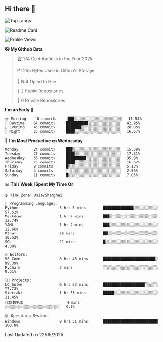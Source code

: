 ## Hi there 👋
![Top Langs](https://github-readme-stats.vercel.app/api/top-langs/?username=Sierraki&layout=compact&theme=nightowl&show_icons=true)

![Readme Card](https://github-readme-stats.vercel.app/api/pin/?username=Sierraki&repo=LC_Solve&show_owner&theme=nightowl&show_icons=true)

<!--START_SECTION:waka-->
![Profile Views](http://img.shields.io/badge/Profile%20Views-1-blue)

**🐱 My Github Data** 

> 🏆 174 Contributions in the Year 2025
 > 
> 📦 255 Bytes Used in Github's Storage 
 > 
> 🚫 Not Opted to Hire
 > 
> 📜 2 Public Repositories 
 > 
> 🔑 0 Private Repositories  
 > 
**I'm an Early 🐤** 

```text
🌞 Morning    18 commits     ███░░░░░░░░░░░░░░░░░░░░░░   11.54% 
🌆 Daytime    67 commits     ██████████░░░░░░░░░░░░░░░   42.95% 
🌃 Evening    45 commits     ███████░░░░░░░░░░░░░░░░░░   28.85% 
🌙 Night      26 commits     ████░░░░░░░░░░░░░░░░░░░░░   16.67%

```
📅 **I'm Most Productive on Wednesday** 

```text
Monday       24 commits     ███░░░░░░░░░░░░░░░░░░░░░░   15.38% 
Tuesday      27 commits     ████░░░░░░░░░░░░░░░░░░░░░   17.31% 
Wednesday    56 commits     █████████░░░░░░░░░░░░░░░░   35.9% 
Thursday     26 commits     ████░░░░░░░░░░░░░░░░░░░░░   16.67% 
Friday       8 commits      █░░░░░░░░░░░░░░░░░░░░░░░░   5.13% 
Saturday     4 commits      ░░░░░░░░░░░░░░░░░░░░░░░░░   2.56% 
Sunday       11 commits     █░░░░░░░░░░░░░░░░░░░░░░░░   7.05%

```


📊 **This Week I Spent My Time On** 

```text
⌚︎ Time Zone: Asia/Shanghai

💬 Programming Languages: 
Python                   5 hrs 5 mins        ██████████████░░░░░░░░░░░   57.52% 
Markdown                 1 hr 7 mins         ███░░░░░░░░░░░░░░░░░░░░░░   12.74% 
YAML                     1 hr 7 mins         ███░░░░░░░░░░░░░░░░░░░░░░   12.66% 
Other                    55 mins             ██░░░░░░░░░░░░░░░░░░░░░░░   10.52% 
SQL                      21 mins             █░░░░░░░░░░░░░░░░░░░░░░░░   4.08%

🔥 Editors: 
VS Code                  8 hrs 48 mins       ████████████████████████░   99.39% 
PyCharm                  3 mins              ░░░░░░░░░░░░░░░░░░░░░░░░░   0.61%

🐱‍💻 Projects: 
LC_Solve                 6 hrs 53 mins       ███████████████████░░░░░░   77.75% 
Sierraki                 1 hr 53 mins        █████░░░░░░░░░░░░░░░░░░░░   21.45% 
代码数据库                    4 mins              ░░░░░░░░░░░░░░░░░░░░░░░░░   0.8%

💻 Operating System: 
Windows                  8 hrs 51 mins       █████████████████████████   100.0%

```


 Last Updated on 22/05/2025
<!--END_SECTION:waka-->
